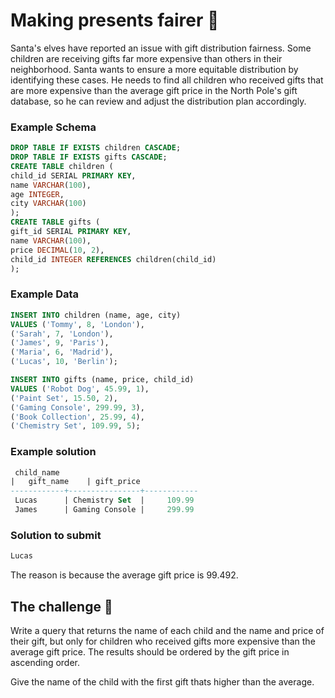 # Making presents fairer 🎁

Santa's elves have reported an issue with gift distribution fairness. Some children are receiving gifts far more
expensive than others in their neighborhood. Santa wants to ensure a more equitable distribution by identifying these
cases. He needs to find all children who received gifts that are more expensive than the average gift price in the North
Pole's gift database, so he can review and adjust the distribution plan accordingly.

### Example Schema

```sql
DROP TABLE IF EXISTS children CASCADE;
DROP TABLE IF EXISTS gifts CASCADE;
CREATE TABLE children (
child_id SERIAL PRIMARY KEY,
name VARCHAR(100),
age INTEGER,
city VARCHAR(100)
);
CREATE TABLE gifts (
gift_id SERIAL PRIMARY KEY,
name VARCHAR(100),
price DECIMAL(10, 2),
child_id INTEGER REFERENCES children(child_id)
);
```

### Example Data

```sql
INSERT INTO children (name, age, city)
VALUES ('Tommy', 8, 'London'),
('Sarah', 7, 'London'),
('James', 9, 'Paris'),
('Maria', 6, 'Madrid'),
('Lucas', 10, 'Berlin');

INSERT INTO gifts (name, price, child_id)
VALUES ('Robot Dog', 45.99, 1),
('Paint Set', 15.50, 2),
('Gaming Console', 299.99, 3),
('Book Collection', 25.99, 4),
('Chemistry Set', 109.99, 5);
```

### Example solution

```sql
 child_name
|   gift_name    | gift_price 
------------+----------------+------------
 Lucas      | Chemistry Set  |     109.99
 James      | Gaming Console |     299.99
```

### Solution to submit

```sql
Lucas
```

The reason is because the average gift price is 99.492.

## The challenge 🎁

Write a query that returns the name of each child and the name and price of their gift, but only for children who
received gifts more expensive than the average gift price.
The results should be ordered by the gift price in ascending order.

Give the name of the child with the first gift thats higher than the average.